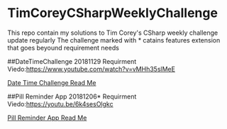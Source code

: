 # TimCoreyCSharpWeeklyChallenge
This repo contain my solutions to Tim Corey's CSharp weekly challenge update regularly
The challenge marked with * catains features extension that goes beyound requirement needs

##DateTimeChallenge 20181129
Requirment Viedo:https://www.youtube.com/watch?v=vMHh35slMeE

[Date Time Challenge Read Me](Documentation/DateTimeChallengeReadMe.md)

##Pill Reminder App 20181206*
Requirment Viedo:https://youtu.be/6k4sesOlgkc

[Pill Reminder App Read Me](Documentation/PillReminderReadMe.md)
